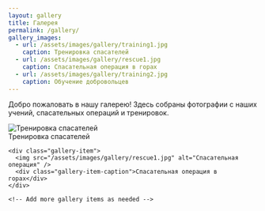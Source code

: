 ```yaml
---
layout: gallery
title: Галерея
permalink: /gallery/
gallery_images:
  - url: /assets/images/gallery/training1.jpg
    caption: Тренировка спасателей
  - url: /assets/images/gallery/rescue1.jpg
    caption: Спасательная операция в горах
  - url: /assets/images/gallery/training2.jpg
    caption: Обучение добровольцев
---
```


Добро пожаловать в нашу галерею! Здесь собраны фотографии с наших учений, спасательных операций и тренировок.

<div class="max-w-7xl mx-auto">
  <div class="grid grid-cols-1 md:grid-cols-2 lg:grid-cols-3 gap-6">
    <div class="gallery-item">
      <img src="/assets/images/gallery/training1.jpg" alt="Тренировка спасателей" />
      <div class="gallery-item-caption">Тренировка спасателей</div>
    </div>
    
    <div class="gallery-item">
      <img src="/assets/images/gallery/rescue1.jpg" alt="Спасательная операция" />
      <div class="gallery-item-caption">Спасательная операция в горах</div>
    </div>
    
    <!-- Add more gallery items as needed -->
  </div>
</div>
